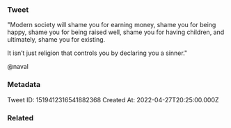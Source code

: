 ### Tweet
"Modern society will shame you for earning money, shame you for being happy, shame you for being raised well, shame you for having children, and ultimately, shame you for existing.

It isn’t just religion that controls you by declaring you a sinner."

@naval

### Metadata
Tweet ID: 1519412316541882368
Created At: 2022-04-27T20:25:00.000Z

### Related

